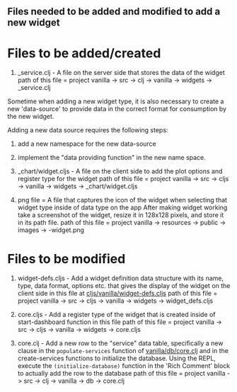## Files needed to be added and modified to add a new widget

# Files to be added/created
1. <widgetName>_service.clj - A file on the server side that stores the data of the widget
path of this file = project vanilla -> src -> clj -> vanilla -> widgets -> <widgetName>_service.clj

Sometime when adding a new widget type, it is also necessary to create a new 'data-source' to provide data in the
correct format for consumption by the new widget.

Adding a new data source requires the following steps:

1. add a new namespace for the new data-source
2. implement the "data providing function" in the new name space.

2. <widgetName>_chart/widget.cljs - A file on the client side to add the plot options and register type for the widget
path of this file =  project vanilla -> src -> cljs -> vanilla -> widgets -> <widgetName>_chart/widget.cljs

3. png file = A file that captures the icon of the widget when selecting that widget type inside of data type on the app
After making widget working take a screenshot of the widget, resize it in 128x128 pixels, and store it in its path file.
path of this file = project vanilla -> resources -> public -> images -> <widgetName>-widget.png

# Files to be modified 

1. widget-defs.cljs - Add a widget definition data structure with its name, type, data format, options etc. that gives the display of the widget on the client side in this file at [cljs/vanilla/widget-defs.cljs]()
path of this file = project vanilla -> src -> cljs -> vanilla -> widgets -> widget_defs.cljs

2. core.cljs - Add a register type of the widget that is created inside of start-dashboard function in this file 
path of this file = project vanilla -> src -> cljs -> vanilla -> widgets -> core.cljs

3. core.clj - Add a new row to the "service" data table, specifically a new clause in the `populate-services` function of [vanilla/db/core.clj](/src/clj/vanilla/db/core.clj)
and in the create-services functions to initialize the database. 
Using the REPL, execute the `(initialize-database)` function in the 'Rich Comment' block to actually add the row to the database
path of this file = project vanilla -> src -> clj -> vanilla -> db -> core.clj 
 




